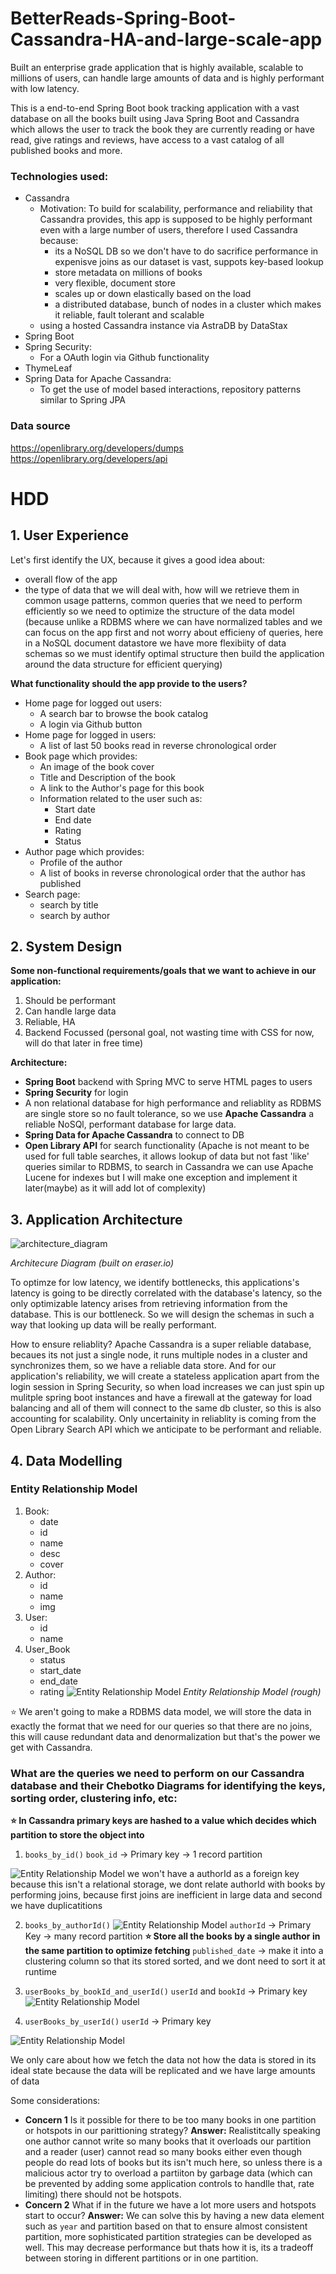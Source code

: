 # BetterReads-Spring-Boot-Cassandra-HA-and-large-scale-app
Built an enterprise grade application that is highly available, scalable to millions of users, can handle large amounts of data and is highly performant with low latency.

This is a end-to-end Spring Boot book tracking application with a vast database on all the books built using Java Spring Boot and Cassandra which allows the user to track the book they are currently reading or have read, give ratings and reviews, have access to a vast catalog of all published books and more.

### Technologies used:
- Cassandra
    - Motivation: To build for scalability, performance and reliability that Cassandra provides, this app is supposed to be highly performant even with a large number of users, therefore I used Cassandra because:
        - its a NoSQL DB so we don't have to do sacrifice performance in expenisve joins as our dataset is vast, suppots key-based lookup
        - store metadata on millions of books
        - very flexible, document store
        - scales up or down elastically based on the load
        - a distributed database, bunch of nodes in a cluster which makes it reliable, fault tolerant and scalable
    - using a hosted Cassandra instance via AstraDB by DataStax
- Spring Boot
- Spring Security:
    - For a OAuth login via Github functionality
- ThymeLeaf
- Spring Data for Apache Cassandra:
    - To get the use of model based interactions, repository patterns similar to Spring JPA

### Data source
https://openlibrary.org/developers/dumps
https://openlibrary.org/developers/api

# HDD
## 1. User Experience
Let's first identify the UX, because it gives a good idea about:
- overall flow of the app
- the type of data that we will deal with, how will we retrieve them in common usage patterns, common queries that we need to perform efficiently so we need to optimize the structure of the data model (because unlike a RDBMS where we can have normalized tables and we can focus on the app first and not worry about efficieny of queries, here in a NoSQL document datastore we have more flexibiity of data schemas so we must identify optimal structure then build the application around the data structure for efficient querying)

**What functionality should the app provide to the users?**
- Home page for logged out users:
    - A search bar to browse the book catalog
    - A login via Github button
- Home page for logged in users:
    - A list of last 50 books read in reverse chronological order
- Book page which provides:
    - An image of the book cover
    - Title and Description of the book
    - A link to the Author's page for this book
    - Information related to the user such as:
        - Start date
        - End date
        - Rating
        - Status
- Author page which provides:
    - Profile of the author
    - A list of books in reverse chronological order that the author has published
- Search page:
    - search by title
    - search by author


## 2. System Design
**Some non-functional requirements/goals that we want to achieve in our application:**
1. Should be performant
2. Can handle large data
3. Reliable, HA
4. Backend Focussed (personal goal, not wasting time with CSS for now, will do that later in free time)

**Architecture:**
- **Spring Boot** backend with Spring MVC to serve HTML pages to users
- **Spring Security** for login
- A non relational database for high performance and reliablity as RDBMS are single store so no fault tolerance, so we use **Apache Cassandra** a reliable NoSQl, performant database for large data.
- **Spring Data for Apache Cassandra** to connect to DB
- **Open Library API** for search functionality (Apache is not meant to be used for full table searches, it allows lookup of data but not fast 'like' queries similar to RDBMS, to search in Cassandra we can use Apache Lucene for indexes but I will make one exception and implement it later(maybe) as it will add lot of complexity)

## 3. Application Architecture
![architecture_diagram](assets/architecture_diagram.png)

*Architecure Diagram (built on eraser.io)*

To optimze for low latency, we identify bottlenecks, this applications's latency is going to be directly correlated with the database's latency, so the only optimizable latency arises from retrieving information from the database. This is our bottleneck. So we will design the schemas in such a way that looking up data will be really performant.

How to ensure reliablity?
Apache Cassandra is a super reliable database, becaues its not just a single node, it runs multiple nodes in a cluster and synchronizes them, so we have a reliable data store. And for our application's reliability, we will create a stateless application apart from the login session in Spring Security, so when load increases we can just spin up mulitple spring boot instances and have a firewall at the gateway for load balancing and all of them will connect to the same db cluster, so this is also accounting for scalability. Only uncertainity in reliablity is coming from the Open Library Search API which we anticipate to be performant and reliable.

## 4. Data Modelling

### Entity Relationship Model
1. Book:
    - date
    - id
    - name
    - desc
    - cover 
2. Author:
    - id
    - name
    - img
3. User:
    - id
    - name
4. User_Book
    - status
    - start_date
    - end_date
    - rating
![Entity Relationship Model](assets/er_model.png)
*Entity Relationship Model (rough)*

⭐️ We aren't going to make a RDBMS data model, we will store the data in exactly the format that we need for our queries so that there are no joins, this will cause redundant data and denormalization but that's the power we get with Cassandra.

### What are the queries we need to perform on our Cassandra database and their Chebotko Diagrams for identifying the keys, sorting order, clustering info, etc:
**⭐️ In Cassandra primary keys are hashed to a value which decides which partition to store the object into**
1. `books_by_id()`
`book_id` -> Primary key -> 1 record partition


![Entity Relationship Model](assets/books_by_id.png)
we won't have a authorId as a foreign key because this isn't a relational storage, we dont relate authorId with books by performing joins, because first joins are inefficient in large data and second we have duplicatitions

2. `books_by_authorId()`
![Entity Relationship Model](assets/books_by_authorId.png)
`authorId` -> Primary Key -> many record partition
**⭐️ Store all the books by a single author in the same partition to optimize fetching**
`published_date` -> make it into a clustering column so that its stored sorted, and we dont need to sort it at runtime

3. `userBooks_by_bookId_and_userId()`
`userId` and `bookId` -> Primary key
![Entity Relationship Model](assets/books_by_userId_and_bookId.png)


4. `userBooks_by_userId()`
`userId` -> Primary key

![Entity Relationship Model](assets/books_by_userId.png)


We only care about how we fetch the data not how the data is stored in its ideal state because the data will be replicated and we have large amounts of data

Some considerations:
- **Concern 1** Is it possible for there to be too many books in one partition or hotspots in our parittioning strategy?
**Answer:** Realistitcally speaking one author cannot write so many books that it overloads our partition and a reader (user) cannot read so many books either even though people do read lots of books but its isn't much here, so unless there is a malicious actor try to overload a partiiton by garbage data (which can be prevented by adding some application controls to handlle that, rate limiting) there should not be hotspots.
- **Concern 2** What if in the future we have a lot more users and hotspots start to occur?
**Answer:** We can solve this by having a new data element such as `year` and partition based on that to ensure almost consistent partition, more sophisticated partition strategies can be developed as well. This may decrease performance but thats how it is, its a tradeoff between storing in different partitions or in one partition.